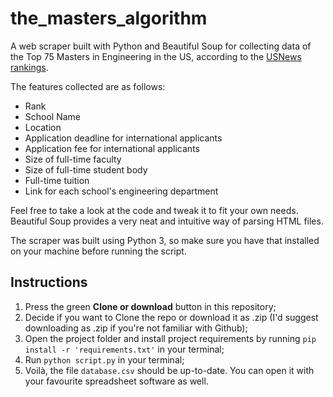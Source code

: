 # the_masters_algorithm
A web scraper built with Python and Beautiful Soup for collecting data of the Top 75 Masters in Engineering in the US, according to the [USNews rankings]('https://www.usnews.com/best-graduate-schools/top-engineering-schools/eng-rankings'). 

The features collected are as follows:
* Rank
* School Name
* Location
* Application deadline for international applicants
* Application fee for international applicants
* Size of full-time faculty
* Size of full-time student body
* Full-time tuition
* Link for each school's engineering department

Feel free to take a look at the code and tweak it to fit your own needs. Beautiful Soup provides a very neat and intuitive way of parsing HTML files. 

The scraper was built using Python 3, so make sure you have that installed on your machine before running the script.

## Instructions
1) Press the green **Clone or download** button in this repository;
2) Decide if you want to Clone the repo or download it as .zip (I'd suggest downloading as .zip if you're not familiar with Github);
3) Open the project folder and install project requirements by running `pip install -r 'requirements.txt'` in your terminal;
4) Run `python script.py` in your terminal;
5) Voilà, the file `database.csv` should be up-to-date. You can open it with your favourite spreadsheet software as well. 
